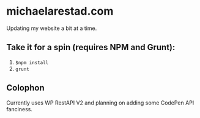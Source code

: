 # michaelarestad.com

Updating my website a bit at a time.

## Take it for a spin (requires NPM and Grunt):
1. `$npm install`
2. `grunt`

## Colophon
Currently uses WP RestAPI V2 and planning on adding some CodePen API fanciness.
